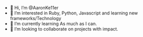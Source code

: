- 👋 Hi, I’m @AaronKe11er
- 👀 I’m interested in Ruby, Python, Javascript and learning new frameworks/Technology
- 🌱 I’m currently learning As much as I can. 
- 💞️ I’m looking to collaborate on projects with impact. 

<!---
AaronKe11er/AaronKe11er is a ✨ special ✨ repository because its `README.md` (this file) appears on your GitHub profile.
You can click the Preview link to take a look at your changes.
--->
